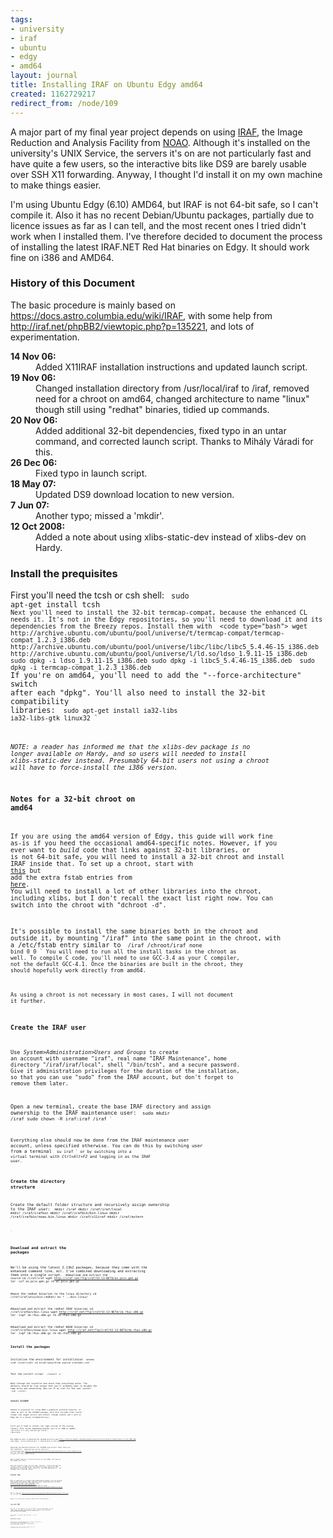 ```yaml
---
tags:
- university
- iraf
- ubuntu
- edgy
- amd64
layout: journal
title: Installing IRAF on Ubuntu Edgy amd64
created: 1162729217
redirect_from: /node/109
---
```

A major part of my final year project depends on using <a href="http://iraf.net">IRAF</a>, the Image Reduction and Analysis Facility from <a href="http://www.noao.edu/">NOAO</a>. Although it's installed on the university's UNIX Service, the servers it's on are not particularly fast and have quite a few users, so the interactive bits like DS9 are barely usable over SSH X11 forwarding. Anyway, I thought I'd install it on my own machine to make things easier.<!--break--> 

I'm using Ubuntu Edgy (6.10) AMD64, but IRAF is not 64-bit safe, so I can't compile it. Also it has no recent Debian/Ubuntu packages, partially due to licence issues as far as I can tell, and the most recent ones I tried didn't work when I installed them. I've therefore decided to document the process of installing the latest IRAF.NET Red Hat binaries on Edgy. It should work fine on i386 and AMD64.
<!-- break -->

### History of this Document 
The basic procedure is mainly based on <a href="https://docs.astro.columbia.edu/wiki/IRAF">https://docs.astro.columbia.edu/wiki/IRAF</a>, with some help from <a href="http://iraf.net/phpBB2/viewtopic.php?p=135221">http://iraf.net/phpBB2/viewtopic.php?p=135221</a>, and lots of experimentation.

<dl>
<dt><strong>14 Nov 06:</strong></dt> <dd>Added X11IRAF installation instructions and updated launch script.</dd>
<dt><strong>19 Nov 06:</strong></dt> <dd>Changed installation directory from /usr/local/iraf to /iraf, removed need for a chroot on amd64, changed architecture to name "linux" though still using "redhat" binaries, tidied up commands.</dd>
<dt><strong>20 Nov 06:</strong></dt><dd>Added additional 32-bit dependencies, fixed typo in an untar command, and corrected launch script. Thanks to Mihály Váradi for this.</dd>
<dt><strong>26 Dec 06:</strong></dt><dd>Fixed typo in launch script.</dd>
<dt><strong>18 May 07:</strong></dt><dd>Updated DS9 download location to new version.</dd>
<dt><strong>7 Jun 07:</strong></dt><dd>Another typo; missed a  'mkdir'.</dd>
<dt><strong>12 Oct 2008:</strong></dt><dd>Added a note about using xlibs-static-dev instead of xlibs-dev on Hardy.</dd>
</dl>

### Install the prequisites
First you'll need the tcsh or csh shell:
<code lang="bash">
sudo apt-get install tcsh
`
Next you'll need to install the 32-bit termcap-compat, because the enhanced CL needs it. It's not in the Edgy repositories, so you'll need to download it and its dependencies from the Breezy repos.
Install them with 
<code type="bash">
wget http://archive.ubuntu.com/ubuntu/pool/universe/t/termcap-compat/termcap-compat_1.2.3_i386.deb http://archive.ubuntu.com/ubuntu/pool/universe/libc/libc/libc5_5.4.46-15_i386.deb http://archive.ubuntu.com/ubuntu/pool/universe/l/ld.so/ldso_1.9.11-15_i386.deb
sudo dpkg -i ldso_1.9.11-15_i386.deb
sudo dpkg -i libc5_5.4.46-15_i386.deb 
sudo dpkg -i termcap-compat_1.2.3_i386.deb
`
If you're on amd64, you'll need to add the "--force-architecture" switch after each "dpkg". You'll also need to install the 32-bit compatibility libraries:
<code type="bash">
sudo apt-get install ia32-libs ia32-libs-gtk linux32
`

_NOTE: a reader has informed me that the xlibs-dev package is no longer available on Hardy, and so users will needed to install xlibs-static-dev instead. Presumably 64-bit users not using a chroot will have to force-install the i386 version._

### Notes for a 32-bit chroot on amd64
If you are using the amd64 version of Edgy, this guide will work fine as-is if you heed the occasional amd64-specific notes. However, if you ever want to _build_ code that links against 32-bit libraries, or is not 64-bit safe, you will need to install a 32-bit chroot and install IRAF inside that. To set up a chroot, start with <a href="http://ubuntuforums.org/showthread.php?t=24575">this</a> but add the extra fstab entries from <a href="http://process-of-elimination.net/wiki/Ubuntu_32bit_CHROOT_for_AMD64">here</a>. You will need to install a lot of other libraries into the chroot, including xlibs, but I don't recall the exact list right now. You can switch into the chroot with "dchroot -d".

It's possible to install the same binaries both in the chroot and outside it, by mounting "/iraf" into the same point in the chroot, with a /etc/fstab entry similar to
<code type="bash">
/iraf    /chroot/iraf    none bind 0 0
`
You will need to run all the install tasks in the chroot as well. To compile C code, you'll need to use GCC-3.4 as your C compiler, not the default GCC-4.1. Once the binaries are built in the chroot, they should hopefully work directly from amd64.

As using a chroot is not necessary in most cases, I will not document it further. 

### Create the IRAF user
Use _System>Administration>Users and Groups_ to create an account with username "iraf", real name "IRAF Maintenance", home directory "/iraf/iraf/local", shell "/bin/tcsh", and a secure password. Give it administration privileges for the duration of the installation, so that you can use "sudo" from the IRAF account, but don't forget to remove them later.

Open a new terminal, create the base IRAF directory and assign ownership to the IRAF maintenance user:
<code type="bash">
sudo mkdir /iraf
sudo chown -R iraf:iraf /iraf
`

Everything else should now be done from the IRAF maintenance user account, unless specified otherwise. You can do this by switching user from a terminal
<code type="bash">
su iraf
`
or by switching into a virtual terminal with _Ctrl+Alt+F2_ and logging in as the IRAF user.

### Create the directory structure
Create the default folder structure and recursively assign ownership to the IRAF user:
<code type="bash">
mkdir /iraf
mkdir /iraf/iraf/local
mkdir /iraf/irafbin
mkdir /iraf/irafbin/bin.linux
mkdir /iraf/irafbin/noao.bin.linux
mkdir /iraf/x11iraf
mkdir /iraf/extern

`

### Download and extract the packages
We'll be using the latest 2.13b2 packages, because they come with the enhanced command line, ecl. I've combined downloading and extracting them into a single script.
<code type="bash">
#download and extract the source 
cd /iraf/iraf
wget http://iraf.net/ftp/iraf/V2.13-BETA/as.pcix.gen.gz
tar -zxf as.pcix.gen.gz
rm as.pcix.gen.gz

#move the redhat binaries to the linux directory
cd /iraf/iraf/unix/bin.redhat/
mv * ../bin.linux/

#download and extract the redhat IRAF binaries
cd /iraf/irafbin/bin.linux
wget http://iraf.net/ftp/iraf/V2.13-BETA/ib.rhux.x86.gz
tar -zxpf ib.rhux.x86.gz
rm ib.rhux.x86.gz

#download and extract the redhat NOAO binaries
cd /iraf/irafbin/noao.bin.linux
wget http://iraf.net/ftp/iraf/V2.13-BETA/nb.rhux.x86.gz
tar -zxpf nb.rhux.x86.gz
rm nb.rhux.x86.gz
`

### Install the packages

Initialise the environment for installation
<code type="bash">
setenv iraf /iraf/iraf/
cd $iraf/unix/hlib
source irafuser.csh
`

Test the install script
<code type="bash">
./install -n
`

Walk through the installer and check that everything works. The defaults should be fine except that you'll probably want to disable the tape drive and networking.
Now run it as root for the real install
<code type="bash">
sudo ./install
`

### Install X11IRAF

XGTerm is essential for using IRAF's graphical plotting features. It comes as part of the X11IRAF package, whih also includes other useful things like images servers and ximtool (though ximtool won't work on Edgy due to a binary incompatibility).

First you'll need to install the right version of the ncurses library. This varies depending whether you're on i386 or amd64:
<code type="bash">
#on 32-bit it's easy
sudo apt-get install libncurses4

#on amd64 we have to download the package directly
wget http://archive.ubuntu.com/ubuntu/pool/universe/n/ncurses4.2/libncurses4_4.2-10_i386.deb
sudo dpkg --force-architecture -i libncurses4_4.2-10_i386.deb
`

Download the Red Hat binaries for X11IRAF and extract them, then run the installer.
<code type="bash">
#download and extract x11iraf
cd /iraf/x11iraf/
wget http://iraf.noao.edu/iraf/ftp/iraf/x11iraf/x11iraf-v1.3.1-bin.redhat.tar.gz
tar -zxf x11iraf-v1.3.1-bin.redhat.tar.gz
rm x11iraf-v1.3.1-bin.redhat.tar.gz

#move redhat binaries to linux directory
mv lib.redhat lib.linux
mv bin.redhat bin.linux

#run the install script as root
sudo ./install
`
Follow through the install script, accepting all the default options except for the app-defaults directory, which should be "/etc/X11/app-defaults". You probably won't need CDL either.

### Install DS9
DS9 is important for viewing and manipulating images, but the version that comes with Ubuntu Edgy segfaults when communicating with IRAF. Install the latest Linux version< from <a href="http://hea-www.harvard.edu/RD/ds9/">http://hea-www.harvard.edu/RD/ds9/</a> by copying it to /usr/local/bin.
<code type="bash">
#EITHER for amd64
wget http://hea-www.harvard.edu/saord/download/ds9/linux64/ds9.linux64.4.12.tar.gz
tar -zxf ds9.linux64.4.12.tar.gz
rm ds9.linux64.4.12.tar.gz 

#OR for i386
wget http://hea-www.harvard.edu/saord/download/ds9/linux/ds9.linux.4.12.tar.gz
tar -zxf ds9.linux.4.12.tar.gz
rm ds9.linux.4.12.tar.gz 

#copy to the local bin directory
sudo mv ds9 /usr/local/bin/
`

### Log into IRAF
Any user on the machine can now use IRAF. Before using IRAF for the first time, you must run mkiraf in your personal iraf directory:
<code type="bash">
mkdir ~/iraf
cd ~/iraf
mkiraf
`
Select "xgterm" as your IRAF shell when prompted.

To use IRAF, run xgterm, and from there
<code type="bash">
cd ~/iraf
ds9&
ecl
`

### Convenience scripts
Create a file in /usr/local/bin/irafshell and make it executable. It should contain
<code type="bash">
#!/bin/bash
PID=`pidof ds9`
if [ ! $PID ]; then
    ds9 &
fi
pushd ~/iraf > /dev/null
xgterm -iconic -geometry 80x24 -sb -title "IRAF" -bg "lemon chiffon" -fg "black" -e "ecl" &
popd > /dev/null
`

The command "irafshell" will then launch a complete IRAF session containing DS9, xgterm and ecl, based in ~/iraf.

